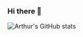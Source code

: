 ### Hi there 👋
![Arthur's GitHub stats](https://github-readme-stats.vercel.app/api?username=CJArthur&show_icons=true&theme=radical)
